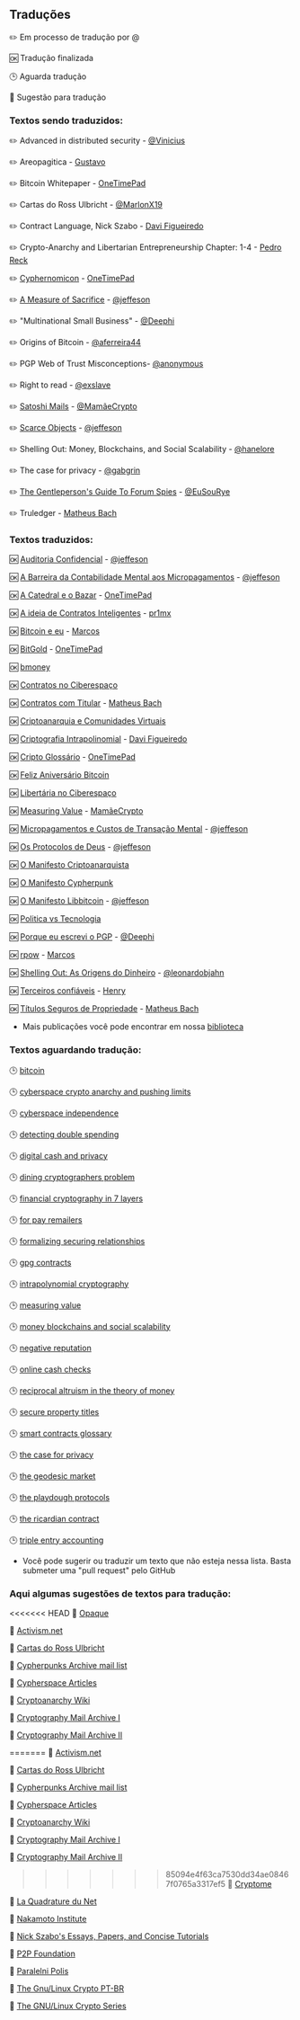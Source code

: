 
## Traduções

 :pencil2: Em processo de tradução por @  
 
 :ok: Tradução finalizada  
 
 :clock3: Aguarda tradução  

 :speech_balloon: Sugestão para tradução


### Textos sendo traduzidos:

:pencil2: Advanced in distributed security - [@Vinicius]()

:pencil2: Areopagitica - [Gustavo]()

:pencil2: Bitcoin Whitepaper - [OneTimePad]()

:pencil2: Cartas do Ross Ulbricht - [@MarlonX19](https://github.com/MarlonX19)

:pencil2: Contract Language, Nick Szabo - [Davi Figueiredo](https://github.com/davimello28/)

:pencil2: Crypto-Anarchy and Libertarian Entrepreneurship Chapter: 1-4 - [Pedro Reck](https://github.com/r3ck/)

:pencil2: [Cyphernomicon](https://nakamotoinstitute.org/static/docs/cyphernomicon.txt) - [OneTimePad]()

:pencil2: [A Measure of Sacrifice]() - [@jeffeson](https://github.com/jeffesonjp/ "Ver perfil no GitHub")

:pencil2: "Multinational Small Business" - [@Deephi]()

:pencil2: Origins of Bitcoin - [@aferreira44]()

:pencil2: PGP Web of Trust Misconceptions- [@anonymous]()

:pencil2: Right to read - [@exslave]()

:pencil2: [Satoshi Mails](https://satoshi.nakamotoinstitute.org/emails/) - [@MamãeCrypto]()

:pencil2: [Scarce Objects](../todo/scarce-objects.html) - [@jeffeson](https://github.com/jeffesonjp/ "Ver perfil no GitHub")

:pencil2: Shelling Out: Money, Blockchains, and Social Scalability - [@hanelore](https://github.com/hanelore)

:pencil2: The case for privacy - [@gabgrin](https://github.com/gabgrin)

:pencil2: [The Gentleperson's Guide To Forum Spies](https://cryptome.org/2012/07/gent-forum-spies.htm) - [@EuSouRye](https://github.com/EuSouRye)

:pencil2: Truledger - [Matheus Bach](https://github.com/matheusbach)


### Textos traduzidos: 

:ok: [Auditoria Confidencial](https://github.com/cypherpunksbr/cypherpunks.com.br/blob/master/posts/auditoria-confidencial.html) - [@jeffeson](https://github.com/jeffesonjp/ "Ver perfil no GitHub")

:ok: [A Barreira da Contabilidade Mental aos Micropagamentos](https://github.com/cypherpunksbr/cypherpunks.com.br/blob/master/todo/barreira-contabilidade-mental-micropagamentos.html) - [@jeffeson](https://github.com/jeffesonjp/ "Ver perfil no GitHub")

:ok: [A Catedral e o Bazar](https://github.com/cypherpunksbr/cypherpunks.com.br/blob/master/todo/a-catedral-e-o-bazar.html) - [OneTimePad](https://cypherpunks.com.br/author/onetimepad/)

:ok: [A ideia de Contratos Inteligentes](https://github.com/cypherpunksbr/cypherpunks.com.br/blob/master/posts/a_ideia_de_contratos_inteligentes.html "ver texto traduzido") - [pr1mx](https://github.com/pr1mx)

:ok: [Bitcoin e eu](../todo/bitcoin-and-me.html) - [Marcos]()

:ok: [BitGold](https://cypherpunks.com.br/bitgold/ "ver texto traduzido") - [OneTimePad](https://cypherpunks.com.br/author/onetimepad/)

:ok: [bmoney](https://github.com/cypherpunksbr/cypherpunks.com.br/blob/master/posts/bmoney.html)

:ok: [Contratos no Ciberespaço](https://github.com/cypherpunksbr/cypherpunks.com.br/blob/master/posts/Contratos%20no%20Ciberespa%C3%A7o.html)

:ok: [Contratos com Titular](https://cypherpunks.com.br/contratos-com-titular/ "ver publicação traduzida") - [Matheus Bach](https://github.com/matheusbach/ "perfil de Matheus Bach no github")

:ok: [Criptoanarquia e Comunidades Virtuais](https://github.com/cypherpunksbr/cypherpunks.com.br/blob/master/posts/Criptoanarquia_e_Comunidades_Virtuais.html)

:ok: [Criptografia Intrapolinomial](cypherpunks.com.br/posts/intrapolynomial-cryptography.html) - [Davi Figueiredo](https://github.com/davimello28)

:ok: [Cripto Glossário](https://cypherpunks.com.br/cripto-glossario/ "ver publicação traduzida") - [OneTimePad](https://cypherpunks.com.br/author/onetimepad/)

:ok: [Feliz Aniversário Bitcoin](https://github.com/cypherpunksbr/cypherpunks.com.br/blob/master/posts/Feliz_Anivers%C3%A1rio_Bitcoin.html)

:ok: [Libertária no Ciberespaço](https://github.com/cypherpunksbr/cypherpunks.com.br/blob/master/posts/libertaria_no_ciberespa%C3%A7o.html)

:ok: [Measuring Value](https://github.com/cypherpunksbr/cypherpunks.com.br/blob/master/posts/mensura%C3%A7%C3%A3o-do-valor.html) - [MamãeCrypto]()

:ok: [Micropagamentos e Custos de Transação Mental](https://github.com/cypherpunksbr/cypherpunks.com.br/blob/master/todo/berlim-micropagamentos-custos-transacao-mental.html) - [@jeffeson](https://github.com/jeffesonjp/ "Ver perfil no GitHub")

:ok: [Os Protocolos de Deus](https://github.com/cypherpunksbr/cypherpunks.com.br/blob/master/posts/os-protocolos-de-deus.html) - [@jeffeson](https://github.com/jeffesonjp/ "Ver perfil no GitHub")

:ok: [O Manifesto Criptoanarquista](https://github.com/cypherpunksbr/cypherpunks.com.br/blob/master/posts/o_manifesto_criptoanarquista.html)

:ok: [O Manifesto Cypherpunk](https://github.com/cypherpunksbr/cypherpunks.com.br/blob/master/posts/o_manifesto_cypherpunk.html)

:ok: [O Manifesto Libbitcoin](https://github.com/cypherpunksbr/cypherpunks.com.br/blob/master/posts/O_Manifesto_libbitcoin.html) - [@jeffeson](https://github.com/jeffesonjp/ "Ver perfil no GitHub")

:ok: [Politica vs Tecnologia](https://github.com/cypherpunksbr/cypherpunks.com.br/blob/master/posts/politica_vs_tecnologia.html)

:ok: [Porque eu escrevi o PGP](https://cypherpunks.com.br/porque-eu-escrevi-o-pgp/ "ver publicação traduzida") - [@Deephi]()

:ok: [rpow](../todo/rpow.html) - [Marcos]()

:ok: [Shelling Out: As Origens do Dinheiro]() - [@leonardobjahn]()

:ok: [Terceiros confiáveis](https://github.com/cypherpunksbr/cypherpunks.com.br/blob/master/posts/terceiros-confiaveis.html) - [Henry](https://github.com/henur)

:ok: [Títulos Seguros de Propriedade]() - [Matheus Bach](https://github.com/matheusbach/ "Ver perfil no GitHub")

* Mais publicações você pode encontrar em nossa [biblioteca](https://cypherpunks.com.br/biblioteca/)


### Textos aguardando tradução:
 
:clock3: [bitcoin](../todo/bitcoin.html)

:clock3: [cyberspace crypto anarchy and pushing limits](../todo/cyberspace-crypto-anarchy-and-pushing-limits.html)

:clock3: [cyberspace independence](../todo/cyberspace-independence.html)

:clock3: [detecting double spending](../todo/detecting-double-spending.html)

:clock3: [digital cash and privacy](../todo/digital-cash-and-privacy.html)

:clock3: [dining cryptographers problem](../todo/dining-cryptographers-problem.html)

:clock3: [financial cryptography in 7 layers](../todo/financial-cryptography-in-7-layers.html)

:clock3: [for pay remailers](../todo/for-pay-remailers.html)

:clock3: [formalizing securing relationships](../todo/formalizing-securing-relationships.html)

:clock3: [gpg contracts](../todo/gpg-contracts.html)

:clock3: [intrapolynomial cryptography](../todo/intrapolynomial-cryptography.html)

:clock3: [measuring value](../todo/measuring-value.html)

:clock3: [money blockchains and social scalability](../todo/money-blockchains-and-social-scalability.html)

:clock3: [negative reputation](../todo/negative-reputation.html)

:clock3: [online cash checks](../todo/online-cash-checks.html)

:clock3: [reciprocal altruism in the theory of money](../todo/reciprocal-altruism-in-the-theory-of-money.html)

:clock3: [secure property titles](../todo/secure-property-titles.html)

:clock3: [smart contracts glossary](../todo/smart-contracts-glossary.html)

:clock3: [the case for privacy](../todo/the-case-for-privacy.html)

:clock3: [the geodesic market](../todo/the-geodesic-market.html)

:clock3: [the playdough protocols](../todo/the-playdough-protocols.html)

:clock3: [the ricardian contract](../todo/the-ricardian-contract.html)

:clock3: [triple entry accounting](../todo/triple-entry-accounting.html)

 
* Você pode sugerir ou traduzir um texto que não esteja nessa lista. Basta submeter uma "pull request" pelo GitHub


### Aqui algumas sugestões de textos para tradução:

<<<<<<< HEAD
:speech_balloon: [Opaque](https://opaque.link/)

:speech_balloon: [Activism.net](https://www.activism.net/)

:speech_balloon: [Cartas do Ross Ulbricht](https://freeross.org/writings-from-ross/)

:speech_balloon: [Cypherpunks Archive mail list](https://lists.cpunks.org/pipermail/cypherpunks/)

:speech_balloon: [Cypherspace Articles](http://www.cypherspace.org/)

:speech_balloon: [Cryptoanarchy Wiki](https://cryptoanarchy.wiki)

:speech_balloon: [Cryptography Mail Archive I](https://www.mail-archive.com/cryptography@metzdowd.com/msg10152.html)

:speech_balloon: [Cryptography Mail Archive II](http://www.metzdowd.com/pipermail/cryptography/2008-October/014810.html)

=======
:speech_balloon: [Activism.net](https://www.activism.net/)

:speech_balloon: [Cartas do Ross Ulbricht](https://freeross.org/writings-from-ross/)

:speech_balloon: [Cypherpunks Archive mail list](https://lists.cpunks.org/pipermail/cypherpunks/)

:speech_balloon: [Cypherspace Articles](http://www.cypherspace.org/)

:speech_balloon: [Cryptoanarchy Wiki](https://cryptoanarchy.wiki)

:speech_balloon: [Cryptography Mail Archive I](https://www.mail-archive.com/cryptography@metzdowd.com/msg10152.html)

:speech_balloon: [Cryptography Mail Archive II](http://www.metzdowd.com/pipermail/cryptography/2008-October/014810.html)

>>>>>>> 85094e4f63ca7530dd34ae08467f0765a3317ef5
:speech_balloon: [Cryptome](https://cryptome.org)

:speech_balloon: [La Quadrature du Net](https://www.laquadrature.net/en/)

:speech_balloon: [Nakamoto Institute](https://nakamotoinstitute.org/literature/)

:speech_balloon: [Nick Szabo's Essays, Papers, and Concise Tutorials](http://www.fon.hum.uva.nl/rob/Courses/InformationInSpeech/CDROM/Literature/LOTwinterschool2006/szabo.best.vwh.net/)

:speech_balloon: [P2P Foundation](https://p2pfoundation.net/)

:speech_balloon: [Paralelni Polis](https://www.paralelnipolis.cz/o-nas/en/)

:speech_balloon: [The Gnu/Linux Crypto PT-BR](https://cabaladada.org/2013/09/16/linux_cripto_intro/)

:speech_balloon: [The GNU/Linux Crypto Series](https://sanctum.geek.nz/arabesque/series/gnu-linux-crypto/)
